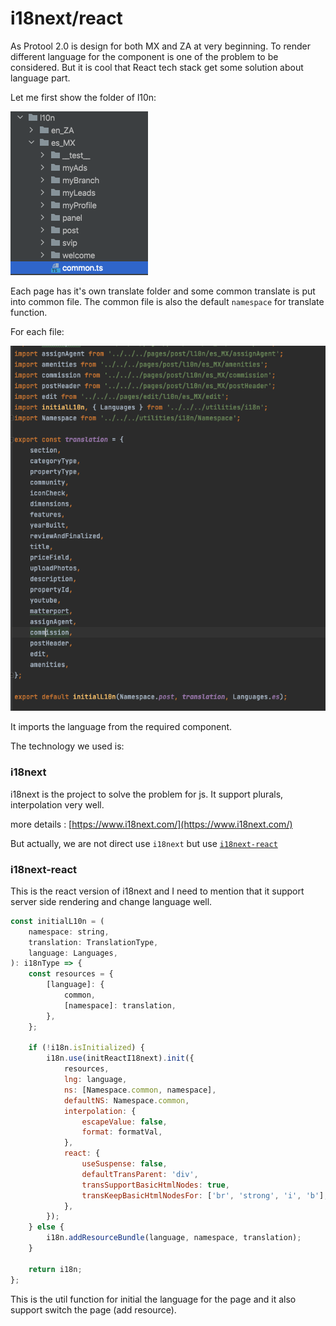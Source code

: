 # i18next/react

As Protool 2.0 is design for both MX and ZA at very beginning. To render different language for the component is one of the problem to be considered. But it is cool that React tech stack get some solution about language part.



Let me first show the folder of l10n:

![](<../../../.gitbook/assets/image (6) (1) (1) (1).png>)

Each page has it's own translate folder and some common translate is put into common file. The common file is also the default `namespace` for translate function.



For each file:

![](<../../../.gitbook/assets/image (7) (1) (1).png>)

It imports the language from the required component.&#x20;



The technology we used is:

### i18next

i18next is the project to solve the problem for js. It support plurals, interpolation very well.

more details : [https://www.i18next.com/](https://www.i18next.com/)



But actually, we are not direct use `i18next` but use [`i18next-react`](https://react.i18next.com/)&#x20;

### i18next-react

This is the react version of i18next and I need to mention that it support server side rendering and change language well.

```javascript
const initialL10n = (
    namespace: string,
    translation: TranslationType,
    language: Languages,
): i18nType => {
    const resources = {
        [language]: {
            common,
            [namespace]: translation,
        },
    };

    if (!i18n.isInitialized) {
        i18n.use(initReactI18next).init({
            resources,
            lng: language,
            ns: [Namespace.common, namespace],
            defaultNS: Namespace.common,
            interpolation: {
                escapeValue: false,
                format: formatVal,
            },
            react: {
                useSuspense: false,
                defaultTransParent: 'div',
                transSupportBasicHtmlNodes: true,
                transKeepBasicHtmlNodesFor: ['br', 'strong', 'i', 'b'],
            },
        });
    } else {
        i18n.addResourceBundle(language, namespace, translation);
    }

    return i18n;
};
```

This is the util function for initial the language for the page and it also support switch the page (add resource).

